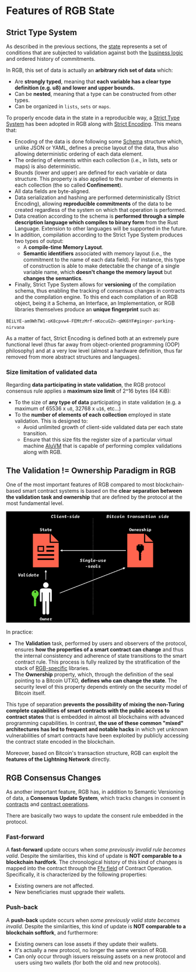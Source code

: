 # Features of RGB State

## Strict Type System

As described in the previous sections, the [state](../annexes/glossary.md#contract-state) represents a set of conditions that are subjected to validation against both the [business logic](../annexes/glossary.md#business-logic) and ordered history of commitments.

In RGB, this set of data is actually an **arbitrary rich set of data** which:

* Are **strongly typed**, meaning that **each variable has a clear type definition (e.g. u8) and lower and upper bounds.**
* Can be **nested**, meaning that a type can be constructed from other types.
* Can be organized in `lists`, `sets` or `maps`.

To properly encode data in the state in a reproducible way, a [Strict Type System](../annexes/rgb-library-map.md#strict-types-and-strict-encoding) has been adopted in RGB along with [Strict Encoding](../annexes/rgb-library-map.md#strict-types-and-strict-encoding). This means that:

* Encoding of the data is done following some [Schema](../annexes/glossary.md#schema) structure which, unlike JSON or YAML, defines a precise layout of the data, thus also allowing deterministic ordering of each data element.
* The ordering of elements within each collection (i.e., in lists, sets or maps) is also deterministic.
* Bounds (lower and upper) are defined for each variable or data structure. This property is also applied to the number of elements in each collection (the so called **Confinement**).
* All data fields are byte-aligned.
* Data serialization and hashing are performed deterministically (Strict Encoding), allowing **reproducible commitments** of the data to be created regardless of the system on which that operation is performed.
* Data creation according to the schema is **performed through a simple description language which compiles to binary form** from the Rust Language. Extension to other languages will be supported in the future.
* In addition, compilation according to the Strict Type System produces two types of output:
  * A **compile-time Memory Layout**.
  * **Semantic identifiers** associated with memory layout (i.e., the commitment to the name of each data field). For instance, this type of construction is able to make detectable the change of a single variable name, which **doesn't change the memory layout** but **changes the semantics**.
* Finally, Strict Type System allows for **versioning** of the compilation schema, thus enabling the tracking of consensus changes in contracts and the compilation engine. To this end each compilation of an RGB object, being it a Schema, an Interface, an Implementation, or RGB libraries themselves produce an **unique fingerprint** such as:

`BEiLYE-am9WhTW1-oK8cpvw4-FEMtzMrf-mKocuGZn-qWK6YF#ginger-parking-nirvana`

As a matter of fact, Strict Encoding is defined both at an extremely pure functional level (thus far away from object-oriented programming (OOP) philosophy) and at a very low level (almost a hardware definition, thus far removed from more abstract structures and languages).

### Size limitation of validated data

Regarding **data participating in state validation**, the RGB protocol consensus rule applies a **maximum size limit** of 2^16 bytes (64 KiB):

* To the size of **any type of data** participating in state validation (e.g. a maximum of 65536 x `u8`, 32768 x `u16`, etc...)
* To the **number of elements of each collection** employed in state validation. This is designed to:
  * Avoid unlimited growth of client-side validated data per each state transition.
  * Ensure that this size fits the register size of a particular virtual machine [AluVM](state-transitions.md) that is capable of performing complex validations along with RGB.

## The Validation != Ownership Paradigm in RGB

One of the most important features of RGB compared to most blockchain-based smart contract systems is based on the **clear separation between the validation task and ownership** that are defined by the protocol at the most fundamental level.

![](../.gitbook/assets/validation-ownership-1.png)

In practice:

* The **Validation** task, performed by users and observers of the protocol, ensures **how the properties of a smart contract can change** and thus the internal consistency and adherence of state transitions to the smart contract rule. This process is fully realized by the stratification of the stack of [RGB-specific](../annexes/rgb-library-map.md) libraries.
* The **Ownership** property, which, through the definition of the seal pointing to a Bitcoin UTXO, **defines who can change the state**. The security level of this property depends entirely on the security model of Bitcoin itself.

This type of separation **prevents the possibility of mixing the non-Turing complete capabilities of smart contracts with the public access to contract states** that is embedded in almost all blockchains with advanced programming capabilities. In contrast, **the use of these common "mixed" architectures has led to frequent and notable hacks** in which yet unknown vulnerabilities of smart contracts have been exploited by publicly accessing the contract state encoded in the blockchain.

Moreover, based on Bitcoin's transaction structure, RGB can exploit the **features of the Lightning Network** directly.

## RGB Consensus Changes

As another important feature, RGB has, in addition to Semantic Versioning of data, a **Consensus Update System**, which tracks changes in consent in [contracts](../annexes/glossary.md#contract) and [contract operations](../annexes/glossary.md#contract-operation).

There are basically two ways to update the consent rule embedded in the protocol.

### **Fast-forward**

A **fast-forward** update occurs when _some previously invalid rule becomes valid_. Despite the similarities, this kind of update is **NOT comparable to a blockchain hardfork**. The chronological history of this kind of changes is mapped into the contract through the [Ffv field](features-of-rgb-state.md#components-of-a-contract-operation) of Contract Operation. Specifically, it is characterized by the following properties:

* Existing owners are not affected.
* New beneficiaries must upgrade their wallets.

### Push-back

A **push-back** update occurs when _some previously valid state becomes invalid_. Despite the similarities, this kind of update is **NOT comparable to a blockchain softfork**, and furthermore:

* Existing owners can lose assets if they update their wallets.
* It's actually a new protocol, no longer the same version of RGB.
* Can only occur through issuers reissuing assets on a new protocol and users using two wallets (for both the old and new protocols).
